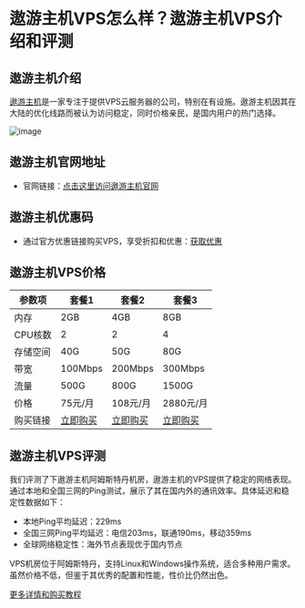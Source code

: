 # 遨游主机VPS怎么样？遨游主机VPS介绍和评测

## 遨游主机介绍
[遨游主机](https://my.aoyozhuji.com/page.aspx?c=referral&u=54952)是一家专注于提供VPS云服务器的公司，特别在有设施。遨游主机因其在大陆的优化线路而被认为访问稳定，同时价格亲民，是国内用户的热门选择。

![image](https://github.com/cailawc/aoyou/assets/157468165/e05d5a31-c041-4f39-82fa-83a4e8cbe82e)

## 遨游主机官网地址
- 官网链接：[点击这里访问遨游主机官网](https://my.aoyozhuji.com/page.aspx?c=referral&u=54952)

## 遨游主机优惠码
- 通过官方优惠链接购买VPS，享受折扣和优惠：[获取优惠](https://my.aoyozhuji.com/page.aspx?c=referral&u=54952)

## 遨游主机VPS价格
| 参数项 | 套餐1     | 套餐2     | 套餐3      |
|--------|----------|----------|-----------|
| 内存   | 2GB      | 4GB      | 8GB       |
| CPU核数| 2        | 2        | 4         |
| 存储空间| 40G      | 50G      | 80G       |
| 带宽   | 100Mbps  | 200Mbps  | 300Mbps   |
| 流量   | 500G     | 800G     | 1500G     |
| 价格   | 75元/月  | 108元/月 | 2880元/月 |
| 购买链接| [立即购买](https://my.aoyozhuji.com/page.aspx?c=referral&u=54952) | [立即购买](https://my.aoyozhuji.com/page.aspx?c=referral&u=54952) | [立即购买](https://my.aoyozhuji.com/page.aspx?c=referral&u=54952) |

## 遨游主机VPS评测
我们评测了下遨游主机阿姆斯特丹机房，遨游主机的VPS提供了稳定的网络表现。通过本地和全国三网的Ping测试，展示了其在国内外的通讯效率。具体延迟和稳定性数据如下：

- 本地Ping平均延迟：229ms
- 全国三网Ping平均延迟：电信203ms，联通190ms，移动359ms
- 全球网络稳定性：海外节点表现优于国内节点

VPS机房位于阿姆斯特丹，支持Linux和Windows操作系统，适合多种用户需求。虽然价格不低，但鉴于其优秀的配置和性能，性价比仍然出色。

[更多详情和购买教程](https://my.aoyozhuji.com/page.aspx?c=referral&u=54952)

